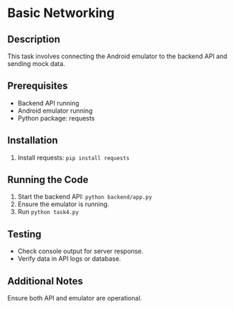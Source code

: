 # Basic Networking

## Description
This task involves connecting the Android emulator to the backend API and sending mock data.

## Prerequisites
- Backend API running
- Android emulator running
- Python package: requests

## Installation
1. Install requests: `pip install requests`

## Running the Code
1. Start the backend API: `python backend/app.py`
2. Ensure the emulator is running.
3. Run `python task4.py`

## Testing
- Check console output for server response.
- Verify data in API logs or database.

## Additional Notes
Ensure both API and emulator are operational.